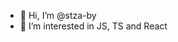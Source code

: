 - 👋 Hi, I’m @stza-by
- 👀 I’m interested in JS, TS and React

<!---
stza-by/stza-by is a ✨ special ✨ repository because its `README.md` (this file) appears on your GitHub profile.
You can click the Preview link to take a look at your changes.
--->
